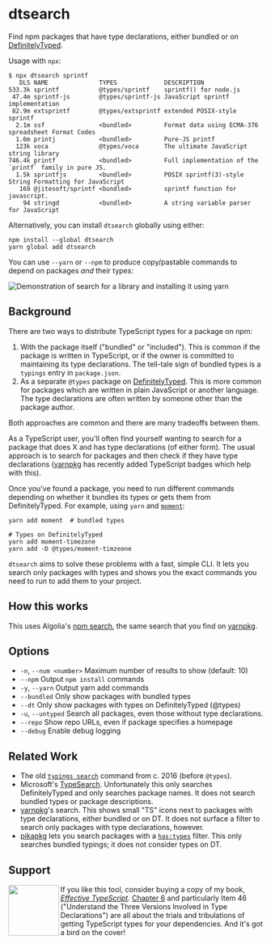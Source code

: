 # dtsearch

Find npm packages that have type declarations, either bundled or on [DefinitelyTyped].

Usage with `npx`:

```
$ npx dtsearch sprintf
   DLS NAME              TYPES             DESCRIPTION
533.3k sprintf           @types/sprintf    sprintf() for node.js
 47.4m sprintf-js        @types/sprintf-js JavaScript sprintf implementation
 82.9m extsprintf        @types/extsprintf extended POSIX-style sprintf
  2.1m ssf               <bundled>         Format data using ECMA-376 spreadsheet Format Codes
  1.6m printj            <bundled>         Pure-JS printf
  123k voca              @types/voca       The ultimate JavaScript string library
746.4k printf            <bundled>         Full implementation of the `printf` family in pure JS.
  1.5k sprintfjs         <bundled>         POSIX sprintf(3)-style String Formatting for JavaScript
   169 @jitesoft/sprintf <bundled>         sprintf function for javascript.
    94 stringd           <bundled>         A string variable parser for JavaScript
```

Alternatively, you can install `dtsearch` globally using either:

    npm install --global dtsearch
    yarn global add dtsearch

You can use `--yarn` or `--npm` to produce copy/pastable commands to depend on packages _and_ their types:

![Demonstration of search for a library and installing it using yarn](demo.gif)

## Background

There are two ways to distribute TypeScript types for a package on npm:

1. With the package itself ("bundled" or "included"). This is common if the package is written in TypeScript, or if the owner is committed to maintaining its type declarations. The tell-tale sign of bundled types is a `typings` entry in `package.json`.
2. As a separate `@types` package on [DefinitelyTyped]. This is more common for packages which are written in plain JavaScript or another language. The type declarations are often written by someone other than the package author.

Both approaches are common and there are many tradeoffs between them.

As a TypeScript user, you'll often find yourself wanting to search for a package that does X and has type declarations (of either form). The usual approach is to search for packages and then check if they have type declarations ([yarnpkg] has recently added TypeScript badges which help with this).

Once you've found a package, you need to run different commands depending on whether it bundles its types or gets them from DefinitelyTyped. For example, using `yarn` and [`moment`][moment]:

    yarn add moment  # bundled types

    # Types on DefinitelyTyped
    yarn add moment-timezone
    yarn add -D @types/moment-timzeone

`dtsearch` aims to solve these problems with a fast, simple CLI. It lets you search only packages with types and shows you the exact commands you need to run to add them to your project.

## How this works

This uses Algolia's [npm search][2], the same search that you find on [yarnpkg].

## Options

- `-n`, `--num <number>` Maximum number of results to show (default: 10)
- `--npm` Output `npm install` commands
- `-y`, `--yarn` Output yarn add commands
- `--bundled` Only show packages with bundled types
- `--dt` Only show packages with types on DefinitelyTyped (@types)
- `-u`, `--untyped` Search all packages, even those without type declarations.
- `--repo` Show repo URLs, even if package specifies a homepage
- `--debug` Enable debug logging

## Related Work

- The old [`typings search`](https://yarnpkg.com/package/typings) command from c. 2016 (before `@types`).
- Microsoft's [TypeSearch](https://microsoft.github.io/TypeSearch/). Unfortunately this only searches DefinitelyTyped and only searches package names. It does not search bundled types or package descriptions.
- [yarnpkg]'s search. This shows small "TS" icons next to packages with type declarations, either bundled or on DT. It does not surface a filter to search only packages with type declarations, however.
- [pikapkg] lets you search packages with a [`has:types`][pikasearch] filter. This only searches bundled typings; it does not consider types on DT.

## Support

<img src="https://effectivetypescript.com/images/cover.jpg" height="100" align="left">If you like this tool, consider buying a copy of my book, [_Effective TypeScript_][ets]. [Chapter 6] and particularly Item 46 ("Understand the Three Versions Involved in Type Declarations") are all about the trials and tribulations of getting TypeScript types for your dependencies. And it's got a bird on the cover!

[DefinitelyTyped]: https://github.com/DefinitelyTyped/DefinitelyTyped
[2]: https://discourse.algolia.com/t/2016-algolia-community-gift-yarn-package-search/319
[moment]: https://momentjs.com/
[yarnpkg]: https://yarnpkg.com/
[pikapkg]: https://www.pika.dev/
[pikasearch]: https://www.pika.dev/search?q=has%3Atypes%20moment
[ets]: https://effectivetypescript.com/
[Chapter 6]: https://effectivetypescript.com/#Chapter-6-Types-Declarations-and-types
